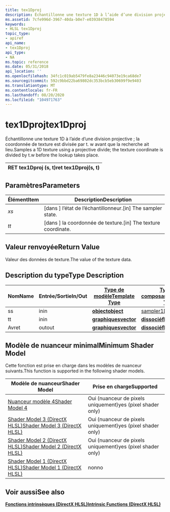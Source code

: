 ```yaml
---
title: tex1Dproj
description: Échantillonne une texture 1D à l’aide d’une division projective ; la coordonnée de texture est divisée par t. w avant que la recherche ait lieu.
ms.assetid: 7cfe996d-3967-40da-b0e7-e03938478594
keywords:
- HLSL tex1Dproj
topic_type:
- apiref
api_name:
- tex1Dproj
api_type:
- NA
ms.topic: reference
ms.date: 05/31/2018
api_location: ''
ms.openlocfilehash: 34fc1c019ab5479fe8a23446c94073e19ca68de7
ms.sourcegitcommit: 592c9bbd22ba69802dc353bcb5eb30699f9e9403
ms.translationtype: MT
ms.contentlocale: fr-FR
ms.lasthandoff: 08/20/2020
ms.locfileid: "104971763"
---
```

# <a name="tex1dproj"></a><span data-ttu-id="d4c3b-104">tex1Dproj</span><span class="sxs-lookup"><span data-stu-id="d4c3b-104">tex1Dproj</span></span>

<span data-ttu-id="d4c3b-105">Échantillonne une texture 1D à l’aide d’une division projective ; la coordonnée de texture est divisée par t. w avant que la recherche ait lieu.</span><span class="sxs-lookup"><span data-stu-id="d4c3b-105">Samples a 1D texture using a projective divide; the texture coordinate is divided by t.w before the lookup takes place.</span></span>



| <span data-ttu-id="d4c3b-106">RET tex1Dproj (s, t)</span><span class="sxs-lookup"><span data-stu-id="d4c3b-106">ret tex1Dproj(s, t)</span></span> |
|---------------------|



 

## <a name="parameters"></a><span data-ttu-id="d4c3b-107">Paramètres</span><span class="sxs-lookup"><span data-stu-id="d4c3b-107">Parameters</span></span>



| <span data-ttu-id="d4c3b-108">Élément</span><span class="sxs-lookup"><span data-stu-id="d4c3b-108">Item</span></span>                                                   | <span data-ttu-id="d4c3b-109">Description</span><span class="sxs-lookup"><span data-stu-id="d4c3b-109">Description</span></span>                               |
|--------------------------------------------------------|-------------------------------------------|
| <span data-ttu-id="d4c3b-110"><span id="s"></span><span id="S"></span>*x*</span><span class="sxs-lookup"><span data-stu-id="d4c3b-110"><span id="s"></span><span id="S"></span>*s*</span></span><br/> | <span data-ttu-id="d4c3b-111">\[dans \] l’état de l’échantillonneur.</span><span class="sxs-lookup"><span data-stu-id="d4c3b-111">\[in\] The sampler state.</span></span><br/>      |
| <span data-ttu-id="d4c3b-112"><span id="t"></span><span id="T"></span>*t*</span><span class="sxs-lookup"><span data-stu-id="d4c3b-112"><span id="t"></span><span id="T"></span>*t*</span></span><br/> | <span data-ttu-id="d4c3b-113">\[dans \] la coordonnée de texture.</span><span class="sxs-lookup"><span data-stu-id="d4c3b-113">\[in\] The texture coordinate.</span></span><br/> |



 

## <a name="return-value"></a><span data-ttu-id="d4c3b-114">Valeur renvoyée</span><span class="sxs-lookup"><span data-stu-id="d4c3b-114">Return Value</span></span>

<span data-ttu-id="d4c3b-115">Valeur des données de texture.</span><span class="sxs-lookup"><span data-stu-id="d4c3b-115">The value of the texture data.</span></span>

## <a name="type-description"></a><span data-ttu-id="d4c3b-116">Description du type</span><span class="sxs-lookup"><span data-stu-id="d4c3b-116">Type Description</span></span>



| <span data-ttu-id="d4c3b-117">Nom</span><span class="sxs-lookup"><span data-stu-id="d4c3b-117">Name</span></span> | <span data-ttu-id="d4c3b-118">Entrée/Sortie</span><span class="sxs-lookup"><span data-stu-id="d4c3b-118">In/Out</span></span> | [<span data-ttu-id="d4c3b-119">**Type de modèle**</span><span class="sxs-lookup"><span data-stu-id="d4c3b-119">**Template Type**</span></span>](dx-graphics-hlsl-intrinsic-functions.md)                       | [<span data-ttu-id="d4c3b-120">**Type de composant**</span><span class="sxs-lookup"><span data-stu-id="d4c3b-120">**Component Type**</span></span>](dx-graphics-hlsl-intrinsic-functions.md) | <span data-ttu-id="d4c3b-121">Taille</span><span class="sxs-lookup"><span data-stu-id="d4c3b-121">Size</span></span> |
|------|--------|-------------------------------------------------------------------------------------|----------------------------------------------------------------|------|
| <span data-ttu-id="d4c3b-122">s</span><span class="sxs-lookup"><span data-stu-id="d4c3b-122">s</span></span>    | <span data-ttu-id="d4c3b-123">in</span><span class="sxs-lookup"><span data-stu-id="d4c3b-123">in</span></span>     | [<span data-ttu-id="d4c3b-124">**object**</span><span class="sxs-lookup"><span data-stu-id="d4c3b-124">**object**</span></span>](dx-graphics-hlsl-intrinsic-functions.md) | [<span data-ttu-id="d4c3b-125">sampler1D</span><span class="sxs-lookup"><span data-stu-id="d4c3b-125">sampler1D</span></span>](dx-graphics-hlsl-sampler.md)                      | <span data-ttu-id="d4c3b-126">1</span><span class="sxs-lookup"><span data-stu-id="d4c3b-126">1</span></span>    |
| <span data-ttu-id="d4c3b-127">t</span><span class="sxs-lookup"><span data-stu-id="d4c3b-127">t</span></span>    | <span data-ttu-id="d4c3b-128">in</span><span class="sxs-lookup"><span data-stu-id="d4c3b-128">in</span></span>     | [<span data-ttu-id="d4c3b-129">**graphiques**</span><span class="sxs-lookup"><span data-stu-id="d4c3b-129">**vector**</span></span>](dx-graphics-hlsl-intrinsic-functions.md) | [<span data-ttu-id="d4c3b-130">**dissocié**</span><span class="sxs-lookup"><span data-stu-id="d4c3b-130">**float**</span></span>](/windows/desktop/WinProg/windows-data-types)                        | <span data-ttu-id="d4c3b-131">4</span><span class="sxs-lookup"><span data-stu-id="d4c3b-131">4</span></span>    |
| <span data-ttu-id="d4c3b-132">Av</span><span class="sxs-lookup"><span data-stu-id="d4c3b-132">ret</span></span>  | <span data-ttu-id="d4c3b-133">out</span><span class="sxs-lookup"><span data-stu-id="d4c3b-133">out</span></span>    | [<span data-ttu-id="d4c3b-134">**graphiques**</span><span class="sxs-lookup"><span data-stu-id="d4c3b-134">**vector**</span></span>](dx-graphics-hlsl-intrinsic-functions.md) | [<span data-ttu-id="d4c3b-135">**dissocié**</span><span class="sxs-lookup"><span data-stu-id="d4c3b-135">**float**</span></span>](/windows/desktop/WinProg/windows-data-types)                        | <span data-ttu-id="d4c3b-136">4</span><span class="sxs-lookup"><span data-stu-id="d4c3b-136">4</span></span>    |



 

## <a name="minimum-shader-model"></a><span data-ttu-id="d4c3b-137">Modèle de nuanceur minimal</span><span class="sxs-lookup"><span data-stu-id="d4c3b-137">Minimum Shader Model</span></span>

<span data-ttu-id="d4c3b-138">Cette fonction est prise en charge dans les modèles de nuanceur suivants.</span><span class="sxs-lookup"><span data-stu-id="d4c3b-138">This function is supported in the following shader models.</span></span>



| <span data-ttu-id="d4c3b-139">Modèle de nuanceur</span><span class="sxs-lookup"><span data-stu-id="d4c3b-139">Shader Model</span></span>                                              | <span data-ttu-id="d4c3b-140">Prise en charge</span><span class="sxs-lookup"><span data-stu-id="d4c3b-140">Supported</span></span>               |
|-----------------------------------------------------------|-------------------------|
| [<span data-ttu-id="d4c3b-141">Nuanceur modèle 4</span><span class="sxs-lookup"><span data-stu-id="d4c3b-141">Shader Model 4</span></span>](dx-graphics-hlsl-sm4.md)                | <span data-ttu-id="d4c3b-142">Oui (nuanceur de pixels uniquement)</span><span class="sxs-lookup"><span data-stu-id="d4c3b-142">yes (pixel shader only)</span></span> |
| [<span data-ttu-id="d4c3b-143">Shader Model 3 (DirectX HLSL)</span><span class="sxs-lookup"><span data-stu-id="d4c3b-143">Shader Model 3 (DirectX HLSL)</span></span>](dx-graphics-hlsl-sm3.md) | <span data-ttu-id="d4c3b-144">Oui (nuanceur de pixels uniquement)</span><span class="sxs-lookup"><span data-stu-id="d4c3b-144">yes (pixel shader only)</span></span> |
| [<span data-ttu-id="d4c3b-145">Shader Model 2 (DirectX HLSL)</span><span class="sxs-lookup"><span data-stu-id="d4c3b-145">Shader Model 2 (DirectX HLSL)</span></span>](dx-graphics-hlsl-sm2.md) | <span data-ttu-id="d4c3b-146">Oui (nuanceur de pixels uniquement)</span><span class="sxs-lookup"><span data-stu-id="d4c3b-146">yes (pixel shader only)</span></span> |
| [<span data-ttu-id="d4c3b-147">Shader Model 1 (DirectX HLSL)</span><span class="sxs-lookup"><span data-stu-id="d4c3b-147">Shader Model 1 (DirectX HLSL)</span></span>](dx-graphics-hlsl-sm1.md) | <span data-ttu-id="d4c3b-148">non</span><span class="sxs-lookup"><span data-stu-id="d4c3b-148">no</span></span>                      |



 

## <a name="see-also"></a><span data-ttu-id="d4c3b-149">Voir aussi</span><span class="sxs-lookup"><span data-stu-id="d4c3b-149">See also</span></span>

<dl> <dt>

[<span data-ttu-id="d4c3b-150">**Fonctions intrinsèques (DirectX HLSL)**</span><span class="sxs-lookup"><span data-stu-id="d4c3b-150">**Intrinsic Functions (DirectX HLSL)**</span></span>](dx-graphics-hlsl-intrinsic-functions.md)
</dt> </dl>

 

